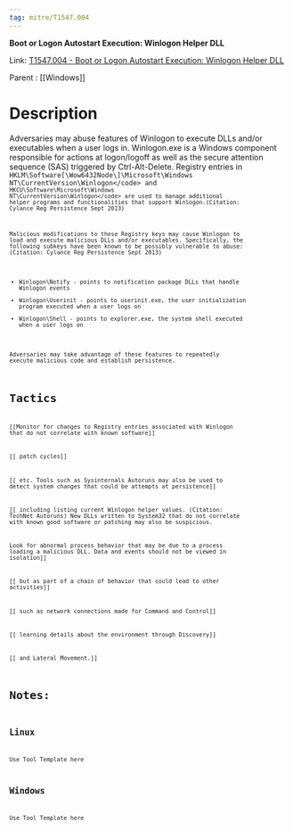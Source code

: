 ```yaml
---
tag: mitre/T1547.004
---
```


**Boot or Logon Autostart Execution: Winlogon Helper DLL**

Link: [T1547.004 - Boot or Logon Autostart Execution: Winlogon Helper DLL](https://attack.mitre.org/techniques/T1547/004)

Parent : [[Windows]]


# Description

Adversaries may abuse features of Winlogon to execute DLLs and/or executables when a user logs in. Winlogon.exe is a Windows component responsible for actions at logon/logoff as well as the secure attention sequence (SAS) triggered by Ctrl-Alt-Delete. Registry entries in <code>HKLM\Software[\\Wow6432Node\\]\Microsoft\Windows NT\CurrentVersion\Winlogon\</code> and <code>HKCU\Software\Microsoft\Windows NT\CurrentVersion\Winlogon\</code> are used to manage additional helper programs and functionalities that support Winlogon.(Citation: Cylance Reg Persistence Sept 2013) 

Malicious modifications to these Registry keys may cause Winlogon to load and execute malicious DLLs and/or executables. Specifically, the following subkeys have been known to be possibly vulnerable to abuse: (Citation: Cylance Reg Persistence Sept 2013)

* Winlogon\Notify - points to notification package DLLs that handle Winlogon events
* Winlogon\Userinit - points to userinit.exe, the user initialization program executed when a user logs on
* Winlogon\Shell - points to explorer.exe, the system shell executed when a user logs on

Adversaries may take advantage of these features to repeatedly execute malicious code and establish persistence.

# Tactics


[[Monitor for changes to Registry entries associated with Winlogon that do not correlate with known software]]

[[ patch cycles]]

[[ etc. Tools such as Sysinternals Autoruns may also be used to detect system changes that could be attempts at persistence]]

[[ including listing current Winlogon helper values. (Citation: TechNet Autoruns)  New DLLs written to System32 that do not correlate with known good software or patching may also be suspicious.

Look for abnormal process behavior that may be due to a process loading a malicious DLL. Data and events should not be viewed in isolation]]

[[ but as part of a chain of behavior that could lead to other activities]]

[[ such as network connections made for Command and Control]]

[[ learning details about the environment through Discovery]]

[[ and Lateral Movement.]]


# Notes:

## Linux

Use Tool Template here

## Windows

Use Tool Template here